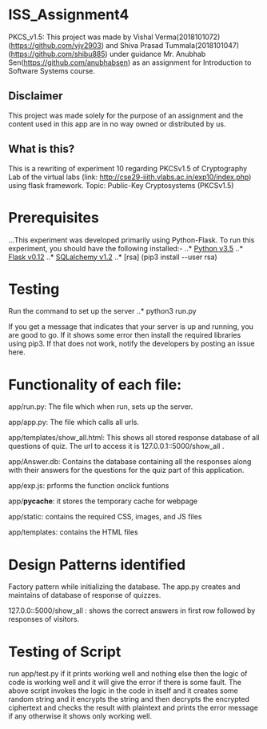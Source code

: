 # ISS_Assignment4
PKCS_v1.5:
This project was made by Vishal Verma(2018101072)(https://github.com/vjv2903) and Shiva Prasad Tummala(2018101047)
(https://github.com/shibu885) under guidance Mr. Anubhab Sen(https://github.com/anubhabsen) as an assignment for Introduction 
to Software Systems course.

## Disclaimer
This project was made solely for the purpose of an assignment and the content used in this app are in no way owned or distributed by us.

## What is this?
This is a rewriting of experiment 10 regarding PKCSv1.5 of Cryptography Lab of the virtual labs (link: http://cse29-iiith.vlabs.ac.in/exp10/index.php) using flask framework. 
Topic: Public-Key Cryptosystems (PKCSv1.5) 

# Prerequisites

...This experiment was developed primarily using Python-Flask. To run this experiment, you should have the following installed:-
..* [Python v3.5](https://docs.python.org/3/)
..* [Flask v0.12](http://flask.pocoo.org/docs/0.12/)
..* [SQLalchemy v1.2](http://docs.sqlalchemy.org/en/latest/)
..* [rsa] (pip3 install --user rsa)

# Testing

Run the command to set up the server
..* python3 run.py

If you get a message that indicates that your server is up and running, you are good to go. 
If it shows some error then install the required libraries using pip3. If that does not work, notify the developers by posting an issue here.

# Functionality of each file:
app/run.py: The file which when run, sets up the server.

app/app.py: The file which calls all urls.

app/templates/show_all.html: This shows all stored response database of all questions of quiz. The url to access it is 127.0.0.1::5000/show_all .

app/Answer.db: Contains the database containing all the responses along with their answers  for the questions for the quiz part of this application.

app/exp.js: prforms the function onclick funtions

app/__pycache__: it stores the temporary cache for webpage

app/static: contains the required CSS, images, and JS files

app/templates: contains the HTML files 

# Design Patterns identified
Factory pattern while initializing the database. The app.py creates and maintains of database of response of quizzes.

127.0.0::5000/show_all : shows the correct answers in first row followed by responses of visitors.

# Testing of Script
run app/test.py if it prints working well and nothing else then the logic of code is working well and it will give the error
if there is some fault. The above script invokes the logic in the code in itself and it creates some random string and it
encrypts the string and then decrypts the encrypted ciphertext and checks the result with plaintext and prints the error
message if any otherwise it shows only working well. 
